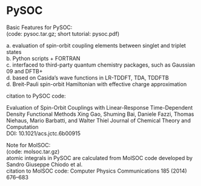 # PySOC

Basic Features for PySOC:  
(code: pysoc.tar.gz; short tutorial: pysoc.pdf)  

a. evaluation of spin-orbit coupling elements between singlet and triplet states  
b. Python scripts + FORTRAN  
c. interfaced to third-party quantum chemistry packages, such as Gaussian 09 and DFTB+  
d. based on Casida’s wave functions in LR-TDDFT, TDA, TDDFTB  
d. Breit-Pauli spin-orbit Hamiltonian with effective charge approximation  

citation to PySOC code:

Evaluation of Spin-Orbit Couplings with Linear-Response Time-Dependent Density Functional Methods
Xing Gao, Shuming Bai, Daniele Fazzi, Thomas Niehaus, Mario Barbatti, and Walter Thiel
Journal of Chemical Theory and Computation  
DOI: 10.1021/acs.jctc.6b00915

  
Note for MolSOC:  
(code: molsoc.tar.gz)  
   atomic integrals in PySOC are calculated from MolSOC code developed by Sandro Giuseppe Chiodo et al.  
   citation to MolSOC code: Computer Physics Communications 185 (2014) 676–683  

